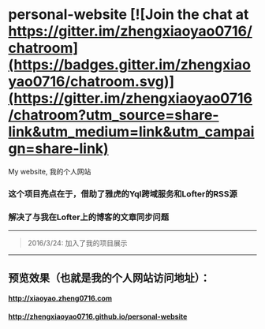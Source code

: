 # personal-website [![Join the chat at https://gitter.im/zhengxiaoyao0716/chatroom](https://badges.gitter.im/zhengxiaoyao0716/chatroom.svg)](https://gitter.im/zhengxiaoyao0716/chatroom?utm_source=share-link&utm_medium=link&utm_campaign=share-link)
My website, 我的个人网站
### 这个项目亮点在于，借助了雅虎的Yql跨域服务和Lofter的RSS源
### 解决了与我在Lofter上的博客的文章同步问题
***
> 2016/3/24: 加入了我的项目展示

***
## 预览效果（也就是我的个人网站访问地址）：
#### http://xiaoyao.zheng0716.com
#### http://zhengxiaoyao0716.github.io/personal-website